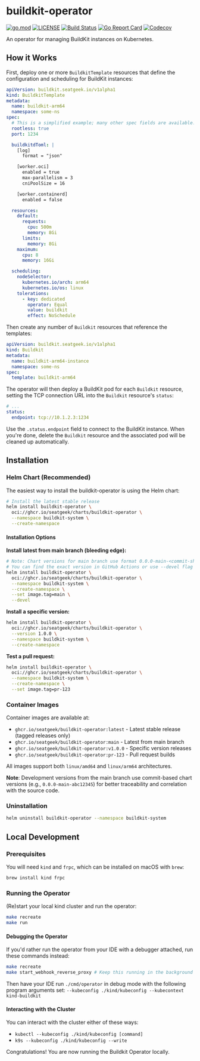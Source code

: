 # buildkit-operator

[![go.mod](https://img.shields.io/github/go-mod/go-version/seatgeek/buildkit-operator?style=flat-square)](go.mod)
[![LICENSE](https://img.shields.io/github/license/seatgeek/buildkit-operator?style=flat-square)](LICENSE)
[![Build Status](https://img.shields.io/github/actions/workflow/status/seatgeek/buildkit-operator/ci.yml?branch=main&style=flat-square)](https://github.com/seatgeek/buildkit-operator/actions?query=workflow%3Aci+branch%3Amain)
[![Go Report Card](https://goreportcard.com/badge/github.com/seatgeek/buildkit-operator?style=flat-square)](https://goreportcard.com/report/github.com/seatgeek/buildkit-operator)
[![Codecov](https://img.shields.io/codecov/c/github/seatgeek/buildkit-operator?style=flat-square)](https://codecov.io/gh/seatgeek/buildkit-operator)

An operator for managing BuildKit instances on Kubernetes.

## How it Works

First, deploy one or more `BuildkitTemplate` resources that define the configuration and scheduling for BuildKit instances:

```yaml
apiVersion: buildkit.seatgeek.io/v1alpha1
kind: BuildkitTemplate
metadata:
  name: buildkit-arm64
  namespace: some-ns
spec:
  # This is a simplified example; many other spec fields are available.
  rootless: true
  port: 1234

  buildkitdToml: |
    [log]
      format = "json"

    [worker.oci]
      enabled = true
      max-parallelism = 3
      cniPoolSize = 16

    [worker.containerd]
      enabled = false

  resources:
    default:
      requests:
        cpu: 500m
        memory: 8Gi
      limits:
        memory: 8Gi
    maximum:
      cpu: 8
      memory: 16Gi

  scheduling:
    nodeSelector:
      kubernetes.io/arch: arm64
      kubernetes.io/os: linux
    tolerations:
      - key: dedicated
        operator: Equal
        value: buildkit
        effect: NoSchedule
```

Then create any number of `Buildkit` resources that reference the templates:

```yaml
apiVersion: buildkit.seatgeek.io/v1alpha1
kind: Buildkit
metadata:
  name: buildkit-arm64-instance
  namespace: some-ns
spec:
  template: buildkit-arm64
```

The operator will then deploy a BuildKit pod for each `Buildkit` resource, setting the TCP connection URL into the `Buildkit` resource's `status`:

```yaml
# ...
status:
  endpoint: tcp://10.1.2.3:1234
```

Use the `.status.endpoint` field to connect to the BuildKit instance. When you're done, delete the `Buildkit` resource and the associated pod will be cleaned up automatically.

## Installation

### Helm Chart (Recommended)

The easiest way to install the buildkit-operator is using the Helm chart:

```bash
# Install the latest stable release
helm install buildkit-operator \
  oci://ghcr.io/seatgeek/charts/buildkit-operator \
  --namespace buildkit-system \
  --create-namespace
```

#### Installation Options

**Install latest from main branch (bleeding edge):**
```bash
# Note: Chart versions for main branch use format 0.0.0-main-<commit-sha>
# You can find the exact version in GitHub Actions or use --devel flag
helm install buildkit-operator \
  oci://ghcr.io/seatgeek/charts/buildkit-operator \
  --namespace buildkit-system \
  --create-namespace \
  --set image.tag=main \
  --devel
```

**Install a specific version:**
```bash
helm install buildkit-operator \
  oci://ghcr.io/seatgeek/charts/buildkit-operator \
  --version 1.0.0 \
  --namespace buildkit-system \
  --create-namespace
```

**Test a pull request:**
```bash
helm install buildkit-operator \
  oci://ghcr.io/seatgeek/charts/buildkit-operator \
  --namespace buildkit-system \
  --create-namespace \
  --set image.tag=pr-123
```

### Container Images

Container images are available at:
- `ghcr.io/seatgeek/buildkit-operator:latest` - Latest stable release (tagged releases only)
- `ghcr.io/seatgeek/buildkit-operator:main` - Latest from main branch
- `ghcr.io/seatgeek/buildkit-operator:v1.0.0` - Specific version releases
- `ghcr.io/seatgeek/buildkit-operator:pr-123` - Pull request builds

All images support both `linux/amd64` and `linux/arm64` architectures.

**Note**: Development versions from the main branch use commit-based chart versions (e.g., `0.0.0-main-abc12345`) for better traceability and correlation with the source code.

### Uninstallation

```bash
helm uninstall buildkit-operator --namespace buildkit-system
```

## Local Development

### Prerequisites

You will need `kind` and `frpc`, which can be installed on macOS with `brew`:

```bash
brew install kind frpc
```

### Running the Operator

(Re)start your local kind cluster and run the operator:

```bash
make recreate
make run
```

#### Debugging the Operator

If you'd rather run the operator from your IDE with a debugger attached, run these commands instead:

```bash
make recreate
make start_webhook_reverse_proxy # Keep this running in the background until you're done debugging
```

Then have your IDE run `./cmd/operator` in debug mode with the following program arguments set: `--kubeconfig ./kind/kubeconfig --kubecontext kind-buildkit`

#### Interacting with the Cluster

You can interact with the cluster either of these ways:

- `kubectl --kubeconfig ./kind/kubeconfig [command]`
- `k9s --kubeconfig ./kind/kubeconfig --write`

Congratulations! You are now running the Buildkit Operator locally.
